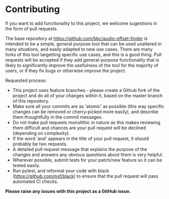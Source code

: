 # Contributing

If you want to add functionality to this project, we welcome sugestions in the form of pull requests.

The base repository at https://github.com/bbc/audio-offset-finder is intended to be a simple, general purpose tool that can be used unaltered in many situations, and easily adapted to new use cases.
There are many forks of this tool targetting specific use cases, and this is a good thing.
Pull requests will be accepted if they add general-purpose functionality that is likely to significantly improve the usefulness of the tool for the majority of users, or if they fix bugs or otherwise improve the project.

Requested process:
 * This project uses feature branches - please create a Github fork of the project and do all of your changes within it, based on the master branch of this repository.
 * Make sure all your commits are as 'atomic' as possible (this way specific changes can be removed or cherry-picked more easily), and describe them thoughtfully in the commit messages.
 * Do not make pull requests monolithic in nature as this makes reviewing them difficult and chances are your pull request will be declined (depending on complexity).
 * If the word 'and' appears in the title of your pull request, it should probably be two requests.
 * A detailed pull request message that explains the purpose of the changes and answers any obvious questions about them is very helpful.
 * Wherever possible, submit tests for your patch/new feature so it can be tested easily.
 * Run pytest, and reformat your code with black (https://github.com/psf/black) to ensure that the pull request will pass automated CI checks.

**Please raise any issues with this project as a GitHub issue.**
